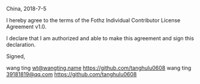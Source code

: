 China, 2018-7-5

I hereby agree to the terms of the Fothz Individual Contributor License
Agreement v1.0.

I declare that I am authorized and able to make this agreement and sign this
declaration.

Signed,

wang ting wt@wangting.name https://github.com/tanghulu0608
wang ting 39181819@qq.com https://github.com/tanghulu0608
